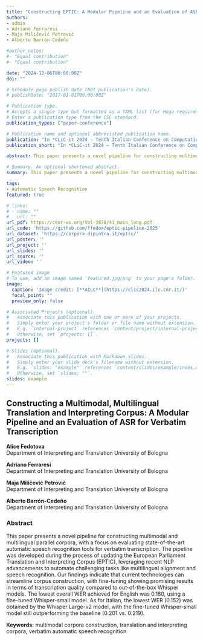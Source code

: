```yaml
---
title: "Constructing EPTIC: A Modular Pipeline and an Evaluation of ASR for Verbatim Transcription"
authors:
- admin
- Adriano Ferraresi
- Maja Miličević Petrović
- Alberto Barrón-Cedeño

#author_notes:
#- "Equal contribution"
#- "Equal contribution"

date: "2024-12-06T00:00:00Z"
doi: ""

# Schedule page publish date (NOT publication's date).
# publishDate: "2017-01-01T00:00:00Z"

# Publication type.
# Accepts a single type but formatted as a YAML list (for Hugo requirements).
# Enter a publication type from the CSL standard.
publication_types: ["paper-conference"]

# Publication name and optional abbreviated publication name.
publication: "In *CLiC-it 2024 – Tenth Italian Conference on Computational Linguistics*"
publication_short: "In *CLiC-it 2024 – Tenth Italian Conference on Computational Linguistics*"

abstract: This paper presents a novel pipeline for constructing multimodal and multilingual parallel corpora, with a focus on evaluating state-of-the-art automatic speech recognition tools for verbatim transcription. Our findings indicate that current technologies can streamline corpus construction, with fine-tuning showing promising results in terms of transcription quality compared to out-of-the-box Whisper models. 

# Summary. An optional shortened abstract.
summary: This paper presents a novel pipeline for constructing multimodal and multilingual parallel corpora, with a focus on evaluating state-of-the-art automatic speech recognition tools for verbatim transcription. Our findings indicate that current technologies can streamline corpus construction, with fine-tuning showing promising results in terms of transcription quality compared to out-of-the-box Whisper models. 

tags:
- Automatic Speech Recognition
featured: true

# links:
# - name: ""
#   url: ""
url_pdf: https://ceur-ws.org/Vol-3878/41_main_long.pdf
url_code: 'https://github.com/ffedox/eptic-pipeline-2025'
url_dataset: 'https://corpora.dipintra.it/eptic/'
url_poster: ''
url_project: ''
url_slides: ''
url_source: ''
url_video: ''

# Featured image
# To use, add an image named `featured.jpg/png` to your page's folder. 
image:
  caption: 'Image credit: [**AILC**](https://clic2024.ilc.cnr.it/)'
  focal_point: ""
  preview_only: false

# Associated Projects (optional).
#   Associate this publication with one or more of your projects.
#   Simply enter your project's folder or file name without extension.
#   E.g. `internal-project` references `content/project/internal-project/index.md`.
#   Otherwise, set `projects: []`.
projects: []

# Slides (optional).
#   Associate this publication with Markdown slides.
#   Simply enter your slide deck's filename without extension.
#   E.g. `slides: "example"` references `content/slides/example/index.md`.
#   Otherwise, set `slides: ""`.
slides: example
---
```


## Constructing a Multimodal, Multilingual Translation and Interpreting Corpus: A Modular Pipeline and an Evaluation of ASR for Verbatim Transcription

**Alice Fedotova**  
Department of Interpreting and Translation
University of Bologna  

**Adriano Ferraresi**  
Department of Interpreting and Translation
University of Bologna 

**Maja Miličević Petrović**  
Department of Interpreting and Translation
University of Bologna 

**Alberto Barrón-Cedeño**  
Department of Interpreting and Translation
University of Bologna 

### Abstract

This paper presents a novel pipeline for constructing multimodal and multilingual parallel corpora, with a focus on evaluating
state-of-the-art automatic speech recognition tools for verbatim transcription. The pipeline was developed during the process
of updating the European Parliament Translation and Interpreting Corpus (EPTIC), leveraging recent NLP advancements to
automate challenging tasks like multilingual alignment and speech recognition. Our findings indicate that current technologies
can streamline corpus construction, with fine-tuning showing promising results in terms of transcription quality compared to
out-of-the-box Whisper models. The lowest overall WER achieved for English was 0.180, using a fine-tuned Whisper-small
model. As for Italian, the lowest WER (0.152) was obtained by the Whisper Large-v2 model, with the fine-tuned Whisper-small
model still outperforming the baseline (0.201 vs. 0.219).

**Keywords:** multimodal corpora construction, translation and interpreting corpora, verbatim automatic speech recognition